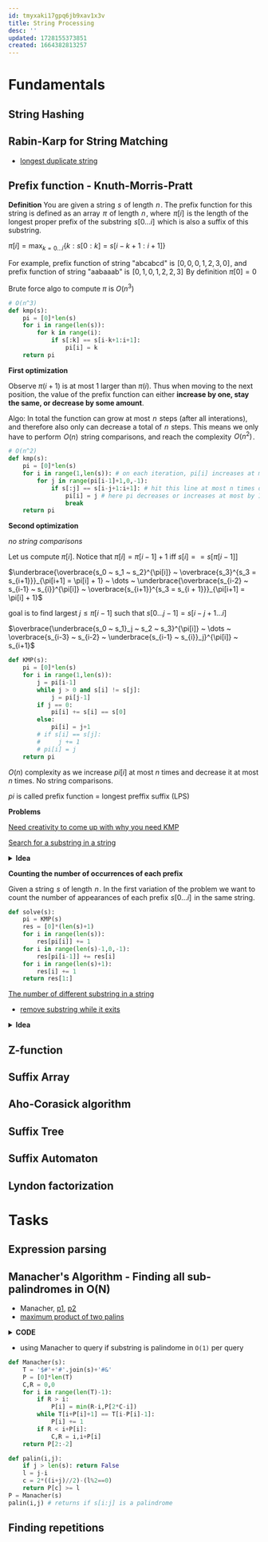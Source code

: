 ```yaml
---
id: tmyxaki17gpq6jb9xav1x3v
title: String Processing
desc: ''
updated: 1728155373851
created: 1664382813257
---
```

# Fundamentals
## String Hashing
## Rabin-Karp for String Matching
- [longest duplicate string](https://leetcode.com/problems/longest-duplicate-substring/)


## Prefix function - Knuth-Morris-Pratt

**Definition** You are given a string  $s$  of length  $n$ . The prefix function for this string is defined as an array  $\pi$  of length  $n$ , where  $\pi[i]$  is the length of the longest proper prefix of the substring  $s[0 \dots i]$  which is also a suffix of this substring.

$\pi[i] = \max_ {k = 0 \dots i} \{k : s[0:k] = s[i-k+1:i+1] \}$

For example, prefix function of string "abcabcd" is  $[0, 0, 0, 1, 2, 3, 0]$ , and prefix function of string "aabaaab" is  $[0, 1, 0, 1, 2, 2, 3]$ 
By definition $\pi[0] = 0$


Brute force algo to compute $\pi$ is $O(n^3)$
```python
# O(n^3)
def kmp(s):
    pi = [0]*len(s)
    for i in range(len(s)):
        for k in range(i):
            if s[:k] == s[i-k+1:i+1]:
                pi[i] = k
    return pi
```

**First optimization**

Observe $\pi(i+1)$ is at most 1 larger than $\pi(i)$. Thus when moving to the next position, the value of the prefix function can either **increase by one, stay the same, or decrease by some amount**. 

Algo: In total the function can grow at most  $n$  steps (after all interations), and therefore also only can decrease a total of  $n$  steps. This means we only have to perform  $O(n)$  string comparisons, and reach the complexity  $O(n^2)$ .


```python
# O(n^2)
def kmp(s):
    pi = [0]*len(s)
    for i in range(1,len(s)): # on each iteration, pi[i] increases at most with 1
        for j in range(pi[i-1]+1,0,-1):
            if s[:j] == s[i-j+1:i+1]: # hit this line at most n times during all iterations from the two loops above
                pi[i] = j # here pi decreases or increases at most by 1
                break
    return pi
```


**Second optimization**

*no string comparisons*

Let us compute $\pi[i]$. Notice that $\pi[i] = \pi[i-1] + 1$ iff $s[i] == s[\pi[i-1]]$

$\underbrace{\overbrace{s_0 ~ s_1 ~ s_2}^{\pi[i]} ~ \overbrace{s_3}^{s_3 = s_{i+1}}}_{\pi[i+1] = \pi[i] + 1} ~ \dots ~ \underbrace{\overbrace{s_{i-2} ~ s_{i-1} ~ s_{i}}^{\pi[i]} ~ \overbrace{s_{i+1}}^{s_3 = s_{i + 1}}}_{\pi[i+1] = \pi[i] + 1}$

goal is to find largest $j \leq \pi[i-1]$ such that $s[0 \dots j-1] = s[i-j+1 \dots i]$

$\overbrace{\underbrace{s_0 ~ s_1}_j ~ s_2 ~ s_3}^{\pi[i]} ~ \dots ~ \overbrace{s_{i-3} ~ s_{i-2} ~ \underbrace{s_{i-1} ~ s_{i}}_j}^{\pi[i]} ~ s_{i+1}$

```python
def KMP(s):
    pi = [0]*len(s)
    for i in range(1,len(s)):
        j = pi[i-1]
        while j > 0 and s[i] != s[j]:
            j = pi[j-1]
        if j == 0: 
            pi[i] += s[i] == s[0]
        else: 
            pi[i] = j+1
        # if s[i] == s[j]:
        #     j += 1
        # pi[i] = j
    return pi
```
$O(n)$ complexity as we increase $pi[i]$ at most $n$ times and decrease it at most $n$ times. No string comparisons.

$pi$ is called prefix function = longest preffix suffix (LPS)

**Problems**

[Need creativity to come up with why you need KMP](https://leetcode.com/problems/minimum-number-of-valid-strings-to-form-target-ii/description/)

[Search for a substring in a string](https://leetcode.com/problems/find-the-index-of-the-first-occurrence-in-a-string/)

<details>
<summary> <b>Idea</b> </summary>
Search substring t in string s:

Apply KMP(t+'#'+s) # use the hashtag for cases such as s = 'aaa', t = 'aa'
</details>

**Counting the number of occurrences of each prefix**

Given a string  $s$  of length  $n$ . In the first variation of the problem we want to count the number of appearances of each prefix  $s[0 \dots i]$  in the same string. 

```python
def solve(s):
    pi = KMP(s)
    res = [0]*(len(s)+1)
    for i in range(len(s)):
        res[pi[i]] += 1
    for i in range(len(s)-1,0,-1):
        res[pi[i-1]] += res[i]
    for i in range(len(s)+1):
        res[i] += 1
    return res[1:]
```

[The number of different substring in a string](https://cp-algorithms.com/string/prefix-function.html#counting-the-number-of-occurrences-of-each-prefix)


- [remove substring while it exits](https://leetcode.com/problems/remove-all-occurrences-of-a-substring/)

<details>
<summary> <b>Idea</b> </summary>
We will solve this problem iteratively. Namely we will learn, knowing the current number of different substrings, how to recompute this count by adding a character to the end.

We take the string  $t = s + c$  and reverse it. Now the task is transformed into computing how many prefixes there are that don't appear anywhere else.

Therefore the number of new substrings appearing when we add a new character  $c$  is  $|s| + 1 - \pi_{\text{max}}$ .
</details>




## Z-function
## Suffix Array
## Aho-Corasick algorithm
## Suffix Tree
## Suffix Automaton
## Lyndon factorization
# Tasks
## Expression parsing
## Manacher's Algorithm - Finding all sub-palindromes in O(N)

- Manacher, [p1](https://leetcode.com/problems/longest-palindromic-substring/), [p2](https://leetcode.com/problems/shortest-palindrome/)
- [maximum product of two palins](https://leetcode.com/problems/maximum-product-of-the-length-of-two-palindromic-substrings/)
<details>
<summary> <b>CODE</b> </summary>

```Python
# O(n**2)
class Solution:
    def longestPalindrome(self, s: str) -> str:
        def palin(i,j):
            while i >= 0 and j < len(s) and s[i] == s[j]:
                i -= 1
                j += 1
            return s[i+1:j]
        res = ''
        for i in range(len(s)):
            odd = palin(i,i)
            even = palin(i,i+1)
            if len(res)<len(odd): res = odd
            if len(res)<len(even): res = even
        return res

# Manacher Algorithm. Find Longest Palindrome in O(n) time.
class Solution:
    def longestPalindrome(self, s: str) -> str:  
        T = '$#'+'#'.join(s)+'#&'
        P = [0]*len(T)
        C,R = 0,0
        for i in range(len(T)-1):
            if R > i: # P[i] = (R>i) and min(R-i,P[2*C-i]) slows down
                P[i] = min(R-i,P[2*C-i])
            while T[i+P[i]+1] == T[i-P[i]-1]:
                P[i] += 1
            if R < i+P[i]:
                C,R = i,i+P[i]
        l = max(P)
        i = P.index(l)
        # P[2:-2:2] returns the sizes of largest palindrom for each i being the center (only odd length palindromes!)
        #P[2:-2] returns sized of largest palindromes (odd and even)
        return s[(i-l)//2:(i+l)//2]

```
</details>


- using Manacher to query if substring is palindome in `O(1)` per query

```Python
def Manacher(s):
    T = '$#'+'#'.join(s)+'#&'
    P = [0]*len(T)
    C,R = 0,0
    for i in range(len(T)-1):
        if R > i: 
            P[i] = min(R-i,P[2*C-i])
        while T[i+P[i]+1] == T[i-P[i]-1]:
            P[i] += 1
        if R < i+P[i]:
            C,R = i,i+P[i]
    return P[2:-2]

def palin(i,j):
    if j > len(s): return False
    l = j-i
    c = 2*((i+j)//2)-(l%2==0)
    return P[c] >= l
P = Manacher(s)
palin(i,j) # returns if s[i:j] is a palindrome
```

## Finding repetitions